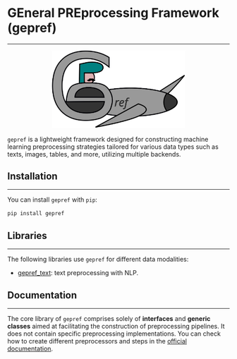 # GEneral PREprocessing Framework (gepref)
---

<div align="center">
    <img src="./doc/source/_static/gepref.svg" alt="logo" width="60%"></img>
</div>

`gepref` is a lightweight framework designed for constructing machine learning preprocessing strategies tailored for various data types such as texts, images, tables, and more, utilizing multiple backends.

## Installation
---

You can install `gepref` with `pip`:

```sh
pip install gepref
```

## Libraries
---

The following libraries use `gepref` for different data modalities:

- [gepref_text](https://github.com/juselara1/gepref_text): text preprocessing with NLP.

## Documentation
---

The core library of ``gepref`` comprises solely of **interfaces** and **generic classes** aimed at facilitating the construction of preprocessing pipelines. It does not contain specific preprocessing implementations. You can check how to create different preprocessors and steps in the [official documentation](https://juselara1.github.io/gepref/).
